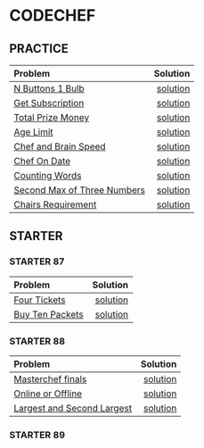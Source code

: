 # CODECHEF

## PRACTICE

| Problem | Solution |
| :--- | ---: |
| [N Buttons 1 Bulb](https://www.codechef.com/problems/ON_OFF) | [solution](./ON_OFF.cpp) |
| [Get Subscription](https://www.codechef.com/problems/SUBSCRIBE) | [solution](./SUBSCRIBE.cpp) |
| [Total Prize Money](https://www.codechef.com/problems/PRIZEPOOL) | [solution](./PRIZEPOOL.cpp) |
| [Age Limit](https://www.codechef.com/problems/AGELIMIT) | [solution](./AGELIMIT.cpp) |
| [Chef and Brain Speed](https://www.codechef.com/problems/CBSPEED) | [solution](./CBSPEED.cpp) |
| [Chef On Date](https://www.codechef.com/problems/CHEFONDATE) | [solution](./CHEFONDATE.cpp) |
| [Counting Words](https://www.codechef.com/problems/CNTWRD) | [solution](./CNTWRD.cpp) |
| [Second Max of Three Numbers](https://www.codechef.com/problems/SNDMAX) | [solution](./SNDMAX.cpp) |
| [Chairs Requirement](https://www.codechef.com/problems/CHAIRS_) | [solution](./CHAIRS_.cpp) |


## STARTER

### STARTER 87

| Problem | Solution |
| :--- | ---: |
| [Four Tickets](https://www.codechef.com/problems/FOURTICKETS) | [solution](./FOURTICKETS.cpp) |
| [Buy Ten Packets](https://www.codechef.com/problems/TENPACKETS) | [solution](./TENPACKETS.cpp) |

### STARTER 88
| Problem | Solution |
| :--- | ---: |
| [Masterchef finals](https://www.codechef.com/problems/TOP10) | [solution](./TOP10.cpp) |
| [Online or Offline](https://www.codechef.com/problems/FOODPLAN) | [solution](./FOODPLAN.cpp) |
| [Largest and Second Largest](https://www.codechef.com/problems/LARGESECOND) | [solution](./LARGESECOND.cpp) |

### STARTER 89
